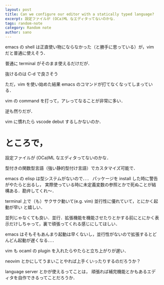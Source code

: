 ```yaml
---
layout: post
title: Can we configure our editor with a statically typed language?
excerpt: 設定ファイルが (OCa)ML なエディタってないのかな．
tags: random-note
category: Random note
author: sano
---
```


emacs の shell は正直使い物にならなかった（と勝手に思っている）が，vim だと普通に使えそう．

普通に terminal がそのまま使えるだけだが．

抜けるのは C-d で良さそう

ただ，vim を使い始めた結果 emacs のコマンドが打てなくなってしまっている．

vim の command を打って，アレってなることが非常に多い．

逆も然りだが．

vim に慣れたら vscode debut するしかないのか．

# ところで，

設定ファイルが (OCa)ML なエディタってないのかな．

型付きの関数型言語（強い静的型付け言語）でカスタマイズ可能で．

emacs の elisp は型システムがないので．．．
パッケージを install した時に警告がやたらと出るし，
実際使っている時に未定義変数の参照とかで死ぬことが結構ある．勘弁してくれ〜．

terminal 上で（も）サクサク動いて(e.g. vim) 並行性に優れていて，とにかく起動が早い
と嬉しい．

並列じゃなくても良い．並行．拡張機能を機能させたりとかする前にとにかく表示だけしちゃって，裏で頑張ってくれる感じにしてほしい．

emacs はそもそもあんまり起動は早くないし，並行性がないので拡張するとどんどん起動が遅くなる．．．

vim も ocaml の plugin を入れたらやたらと立ち上がりが遅い．

neovim とかにしてうまいことやれば上手くいったりするのだろうか？

language server とかが使えるってことは，
頑張れば補完機能とかもあるエディタを自作できるってことだろうか．

